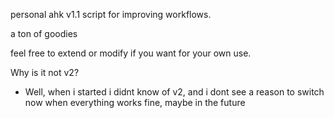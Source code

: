 personal ahk v1.1 script for improving workflows.

a ton of goodies


feel free to extend or modify if you want for your own use.










Why is it not v2?
- Well, when i started i didnt know of v2, and i dont see a reason to switch now when everything works fine, maybe in the future
